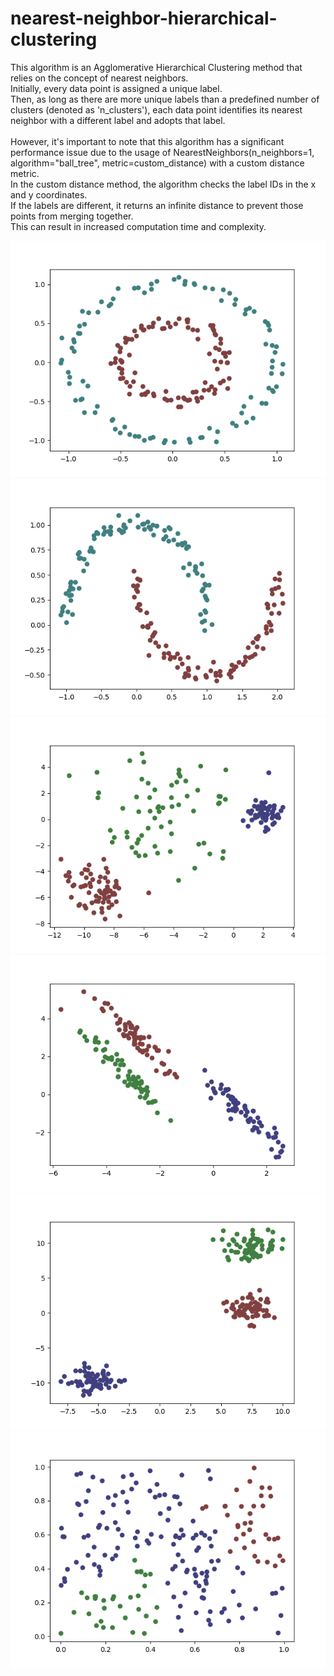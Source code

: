 # nearest-neighbor-hierarchical-clustering
This algorithm is an Agglomerative Hierarchical Clustering method that relies on the concept of nearest neighbors.<br>
Initially, every data point is assigned a unique label.<br>
Then, as long as there are more unique labels than a predefined number of clusters (denoted as 'n_clusters'), each data point identifies its nearest neighbor with a different label and adopts that label.<br>
<br>
However, it's important to note that this algorithm has a significant performance issue due to the usage of NearestNeighbors(n_neighbors=1, algorithm="ball_tree", metric=custom_distance) with a custom distance metric.<br>
In the custom distance method, the algorithm checks the label IDs in the x and y coordinates.<br>
If the labels are different, it returns an infinite distance to prevent those points from merging together.<br>
This can result in increased computation time and complexity.<br>

![noisy_circles](https://github.com/tdautreme/Nearest-Neighbor-Hierarchical-Clustering/blob/main/outputs/noisy_circles.png?raw=true)
![noisy_moons](https://github.com/tdautreme/Nearest-Neighbor-Hierarchical-Clustering/blob/main/outputs/noisy_moons.png?raw=true)
![varied](https://github.com/tdautreme/Nearest-Neighbor-Hierarchical-Clustering/blob/main/outputs/varied.png?raw=true)
![aniso](https://github.com/tdautreme/Nearest-Neighbor-Hierarchical-Clustering/blob/main/outputs/aniso.png?raw=true)
![blobs](https://github.com/tdautreme/Nearest-Neighbor-Hierarchical-Clustering/blob/main/outputs/blobs.png?raw=true)
![no_structure](https://github.com/tdautreme/Nearest-Neighbor-Hierarchical-Clustering/blob/main/outputs/no_structure.png?raw=true)
